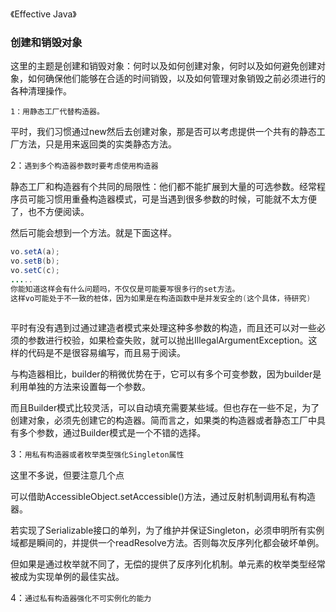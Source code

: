 



《Effective Java》



### 创建和销毁对象

这里的主题是创建和销毁对象：何时以及如何创建对象，何时以及如何避免创建对象，如何确保他们能够在合适的时间销毁，以及如何管理对象销毁之前必须进行的各种清理操作。

`1：用静态工厂代替构造器。`

平时，我们习惯通过new然后去创建对象，那是否可以考虑提供一个共有的静态工厂方法，只是用来返回类的实类静态方法。



2：`遇到多个构造器参数时要考虑使用构造器`

静态工厂和构造器有个共同的局限性：他们都不能扩展到大量的可选参数。经常程序员可能习惯用重叠构造器模式，可是当遇到很多参数的时候，可能就不太方便了，也不方便阅读。

然后可能会想到一个方法。就是下面这样。

```java
vo.setA(a);
vo.setB(b);
vo.setC(c);
.....
你能知道这样会有什么问题吗，不仅仅是可能要写很多行的set方法。
这样vo可能处于不一致的桩体，因为如果是在构造函数中是并发安全的(这个具体，待研究)
   
```

平时有没有遇到过通过建造者模式来处理这种多参数的构造，而且还可以对一些必须的参数进行校验，如果检查失败，就可以抛出IllegalArgumentException。这样的代码是不是很容易编写，而且易于阅读。

与构造器相比，builder的稍微优势在于，它可以有多个可变参数，因为builder是利用单独的方法来设置每一个参数。

而且Builder模式比较灵活，可以自动填充需要某些域。但也存在一些不足，为了创建对象，必须先创建它的构造器。简而言之，如果类的构造器或者静态工厂中具有多个参数，通过Builder模式是一个不错的选择。



3：`用私有构造器或者枚举类型强化Singleton属性`

这里不多说，但要注意几个点

可以借助AccessibleObject.setAccessible()方法，通过反射机制调用私有构造器。

若实现了Serializable接口的单列，为了维护并保证Singleton，必须申明所有实例域都是瞬间的，并提供一个readResolve方法。否则每次反序列化都会破坏单例。

但如果是通过枚举就不同了，无偿的提供了反序列化机制。单元素的枚举类型经常被成为实现单例的最佳实战。



4：`通过私有构造器强化不可实例化的能力`

